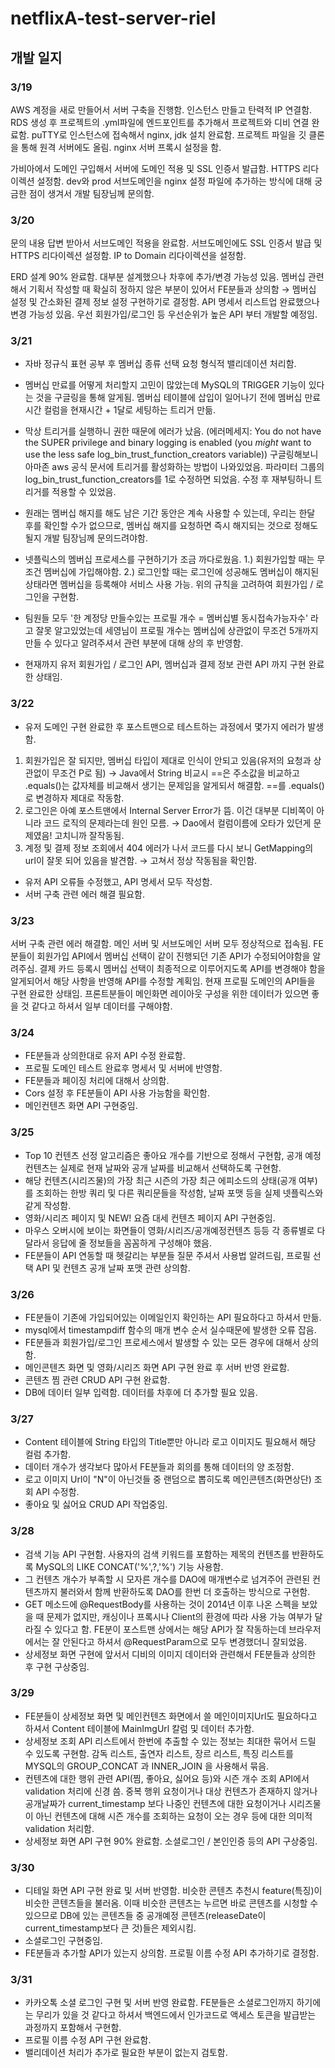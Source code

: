 # netflixA-test-server-riel

## 개발 일지

### 3/19
AWS 계정을 새로 만들어서 서버 구축을 진행함. 인스턴스 만들고 탄력적 IP 연결함. RDS 생성 후 프로젝트의 .yml파일에 엔드포인트를 추가해서 프로젝트와 디비 연결 완료함.
puTTY로 인스턴스에 접속해서 nginx, jdk 설치 완료함. 프로젝트 파일을 깃 클론을 통해 원격 서버에도 올림. nginx 서버 프록시 설정을 함.

가비아에서 도메인 구입해서 서버에 도메인 적용 및 SSL 인증서 발급함. HTTPS 리다이렉션 설정함. dev와 prod 서브도메인을 nginx 설정 파일에 추가하는 방식에 대해 궁금한 점이 생겨서 개발 팀장님께 문의함.

### 3/20
문의 내용 답변 받아서 서브도메인 적용을 완료함. 서브도메인에도 SSL 인증서 발급 및 HTTPS 리다이렉션 설정함.
IP to Domain 리다이렉션을 설정함. 

ERD 설계 90% 완료함. 대부분 설계했으나 차후에 추가/변경 가능성 있음. 
멤버십 관련해서 기획서 작성할 때 확실히 정하지 않은 부분이 있어서 FE분들과 상의함 → 멤버십 설정 및 간소화된 결제 정보 설정 구현하기로 결정함.
API 명세서 리스트업 완료했으나 변경 가능성 있음. 우선 회원가입/로그인 등 우선순위가 높은 API 부터 개발할 예정임.

### 3/21
- 자바 정규식 표현 공부 후 멤버십 종류 선택 요청 형식적 밸리데이션 처리함.
- 멤버십 만료를 어떻게 처리할지 고민이 많았는데 MySQL의 TRIGGER 기능이 있다는 것을 구글링을 통해 알게됨.
멤버십 테이블에 삽입이 일어나기 전에 멤버십 만료 시간 컬럼을 현재시간 + 1달로 세팅하는 트리거 만듦.
- 막상 트리거를 실행하니 권한 때문에 에러가 났음.
(에러메세지: You do not have the SUPER privilege and binary logging is enabled (you *might* want to use the less safe log_bin_trust_function_creators variable))
구글링해보니 아마존 aws 공식 문서에 트리거를 활성화하는 방법이 나와있었음. 파라미터 그룹의log_bin_trust_function_creators를 1로 수정하면 되었음. 수정 후 재부팅하니 트리거를 적용할 수 있었음.

- 원래는 멤버십 해지를 해도 남은 기간 동안은 계속 사용할 수 있는데, 우리는 한달 후를 확인할 수가 없으므로, 멤버십 해지를 요청하면 즉시 해지되는 것으로 정해도 될지 개발 팀장님께 문의드려야함.

- 넷플릭스의 멤버십 프로세스를 구현하기가 조금 까다로웠음.
1.) 회원가입할 때는 무조건 멤버십에 가입해야함.
2.) 로그인할 때는 로그인에 성공해도 멤버십이 해지된 상태라면 멤버십을 등록해야 서비스 사용 가능.
위의 규칙을 고려하여 회원가입 / 로그인을 구현함.

- 팀원들 모두 '한 계정당 만들수있는 프로필 개수 = 멤버십별 동시접속가능자수' 라고 잘못 알고있었는데 세영님이 프로필 개수는 멤버십에 상관없이 무조건 5개까지 만들 수 있다고 알려주셔서 관련 부분에 대해 상의 후 반영함.
- 현재까지 유저 회원가입 / 로그인 API, 멤버십과 결제 정보 관련 API 까지 구현 완료한 상태임.

### 3/22
- 유저 도메인 구현 완료한 후 포스트맨으로 테스트하는 과정에서 몇가지 에러가 발생함.
1. 회원가입은 잘 되지만, 멤버십 타입이 제대로 인식이 안되고 있음(유저의 요청과 상관없이 무조건 P로 됨)
→ Java에서 String 비교시 ==은 주소값을 비교하고 .equals()는 값자체를 비교해서 생기는 문제임을 알게되서 해결함.  ==를 .equals()로 변경하자 제대로 작동함.
2. 로그인은 아예 포스트맨에서 Internal Server Error가 뜸. 이건 대부분 디비쪽이 아니라 코드 로직의 문제라는데 원인 모름. 
→ Dao에서 컬럼이름에 오타가 있던게 문제였음! 고치니까 잘작동됨.
3. 계정 및 결제 정보 조회에서 404 에러가 나서 코드를 다시 보니 GetMapping의 url이 잘못 되어 있음을 발견함.
→ 고쳐서 정상 작동됨을 확인함.

- 유저 API 오류들 수정했고, API 명세서 모두 작성함.
- 서버 구축 관련 에러 해결 필요함.

### 3/23
서버 구축 관련 에러 해결함. 메인 서버 및 서브도메인 서버 모두 정상적으로 접속됨.
FE분들이 회원가입 API에서 멤버십 선택이 같이 진행되던 기존 API가 수정되어야함을 알려주심. 결제 카드 등록시 멤버십 선택이 최종적으로 이루어지도록 API를 변경해야 함을 알게되어서 해당 사항을 반영해 API를 수정할 계획임. 현재 프로필 도메인의 API들을 구현 완료한 상태임. 프론트분들이 메인화면 레이아웃 구성을 위한 데이터가 있으면 좋을 것 같다고 하셔서 일부 데이터를 구해야함.

### 3/24
- FE분들과 상의한대로 유저 API 수정 완료함.
- 프로필 도메인 테스트 완료후 명세서 및 서버에 반영함.
- FE분들과 페이징 처리에 대해서 상의함.
- Cors 설정 후 FE분들이 API 사용 가능함을 확인함.
- 메인컨텐츠 화면 API 구현중임.

### 3/25
- Top 10 컨텐츠 선정 알고리즘은 좋아요 개수를 기반으로 정해서 구현함, 공개 예정 컨텐츠는 실제로 현재 날짜와 공개 날짜를 비교해서 선택하도록 구현함.
- 해당 컨텐츠(시리즈물)의 가장 최근 시즌의 가장 최근 에피소드의 상태(공개 여부)를 조회하는 한방 쿼리 및 다른 쿼리문들을 작성함, 날짜 포맷 등을 실제 넷플릭스와 같게 작성함.
- 영화/시리즈 페이지 및 NEW! 요즘 대세 컨텐츠 페이지 API 구현중임.
- 마우스 오버시에 보이는 화면들이 영화/시리즈/공개예정컨텐츠 등등 각 종류별로 다 달라서 응답에 줄 정보들을 꼼꼼하게 구성해야 했음.
- FE분들이 API 연동할 때 헷갈리는 부분들 질문 주셔서 사용법 알려드림, 프로필 선택 API 및 컨텐츠 공개 날짜 포맷 관련 상의함.

### 3/26
- FE분들이 기존에 가입되어있는 이메일인지 확인하는 API 필요하다고 하셔서 만듦.
- mysql에서 timestampdiff 함수의 매개 변수 순서 실수때문에 발생한 오류 잡음.
- FE분들과 회원가입/로그인 프로세스에서 발생할 수 있는 모든 경우에 대해서 상의함.
- 메인콘텐츠 화면 및 영화/시리즈 화면 API 구현 완료 후 서버 반영 완료함.
- 콘텐츠 찜 관련 CRUD API 구현 완료함.
- DB에 데이터 일부 입력함. 데이터를 차후에 더 추가할 필요 있음.

### 3/27
- Content 테이블에 String 타입의 Title뿐만 아니라 로고 이미지도 필요해서 해당 컬럼 추가함.
- 데이터 개수가 생각보다 많아서 FE분들과 회의를 통해 데이터의 양 조정함.
- 로고 이미지 Url이 "N"이 아닌것들 중 랜덤으로 뽑히도록 메인콘텐츠(화면상단) 조회 API 수정함.
- 좋아요 및 싫어요 CRUD API 작업중임.

### 3/28
- 검색 기능 API 구현함. 사용자의 검색 키워드를 포함하는 제목의 컨텐츠를 반환하도록 MySQL의 LIKE CONCAT('%',?,'%') 기능 사용함.
- 그 컨텐츠 개수가 부족할 시 모자른 개수를 DAO에 매개변수로 넘겨주어 관련된 컨텐츠까지 불러와서 함께 반환하도록 DAO를 한번 더 호출하는 방식으로 구현함.
- GET 메소드에 @RequestBody를 사용하는 것이 2014년 이후 나온 스펙을 보았을 때 문제가 없지만, 캐싱이나 프록시나 Client의 환경에 따라 사용 가능 여부가 달라질 수 있다고 함. FE분이 포스트맨 상에서는 해당 API가 잘 작동하는데 브라우저에서는 잘 안된다고 하셔서 @RequestParam으로 모두 변경했더니 잘되었음.
- 상세정보 화면 구현에 앞서서 디비의 이미지 데이터와 관련해서 FE분들과 상의한 후 구현 구상중임.

### 3/29
- FE분들이 상세정보 화면 및 메인컨텐츠 화면에서 쓸 메인이미지Url도 필요하다고 하셔서 Content 테이블에 MainImgUrl 칼럼 및 데이터 추가함.
- 상세정보 조회 API 리스트에서 한번에 추출할 수 있는 정보는 최대한 묶어서 드릴 수 있도록 구현함. 감독 리스트, 출연자 리스트, 장르 리스트, 특징 리스트를 MYSQL의 GROUP_CONCAT 과 INNER_JOIN 을 사용해서 묶음.
- 컨텐츠에 대한 행위 관련 API(찜, 좋아요, 싫어요 등)와 시즌 개수 조회 API에서 validation 처리에 신경 씀. 중복 행위 요청이거나 대상 컨텐츠가 존재하지 않거나 공개날짜가 current_timestamp 보다 나중인 컨텐츠에 대한 요청이거나 시리즈물이 아닌 컨텐츠에 대해 시즌 개수를 조회하는 요청이 오는 경우 등에 대한 의미적 validation 처리함.
- 상세정보 화면 API 구현 90% 완료함. 소셜로그인 / 본인인증 등의 API 구상중임.

### 3/30
- 디테일 화면 API 구현 완료 및 서버 반영함. 비슷한 콘텐츠 추천시 feature(특징)이 비슷한 콘텐츠들을 불러옴. 이때 비슷한 콘텐츠는 누르면 바로 콘텐츠를 시청할 수 있으므로 DB에 있는 콘텐츠들 중 공개예정 콘텐츠(releaseDate이 current_timestamp보다 큰 것)들은 제외시킴.
- 소셜로그인 구현중임.
- FE분들과 추가할 API가 있는지 상의함. 프로필 이름 수정 API 추가하기로 결정함.

### 3/31
- 카카오톡 소셜 로그인 구현 및 서버 반영 완료함. FE분들은 소셜로그인까지 하기에는 무리가 있을 것 같다고 하셔서 백엔드에서 인가코드로 액세스 토큰을 발급받는 과정까지 포함해서 구현함.
- 프로필 이름 수정 API 구현 완료함.
- 밸리데이션 처리가 추가로 필요한 부분이 없는지 검토함.
